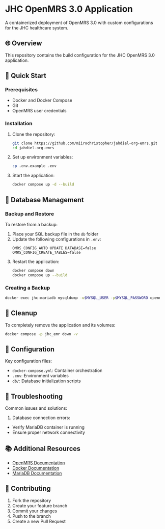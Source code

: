 # JHC OpenMRS 3.0 Application

A containerized deployment of OpenMRS 3.0 with custom configurations for the JHC healthcare system.

## 🌐 Overview

This repository contains the build configuration for the JHC OpenMRS 3.0 application.

## 🚀 Quick Start

### Prerequisites

- Docker and Docker Compose
- Git
- OpenMRS user credentials

### Installation

1. Clone the repository:
   ```bash
   git clone https://github.com/miirochristopher/jahdiel-org-emrs.git
   cd jahdiel-org-emrs
   ```

2. Set up environment variables:
   ```bash
   cp .env.example .env
   ```
   
3. Start the application:
   ```bash
   docker compose up -d --build
   ```

## 💾 Database Management

### Backup and Restore

To restore from a backup:

1. Place your SQL backup file in the `db` folder
2. Update the following configurations in `.env`:
   ```env
   OMRS_CONFIG_AUTO_UPDATE_DATABASE=false
   OMRS_CONFIG_CREATE_TABLES=false
   ```
3. Restart the application:
   ```bash
   docker compose down
   docker compose up --build
   ```

### Creating a Backup

```bash
docker exec jhc-mariadb mysqldump -u$MYSQL_USER -p$MYSQL_PASSWORD openmrs > backup_$(date +%Y%m%d).sql
```

## 🧹 Cleanup

To completely remove the application and its volumes:

```bash
docker compose -p jhc_emr down -v
```

## 🔧 Configuration

Key configuration files:

- `docker-compose.yml`: Container orchestration
- `.env`: Environment variables
- `db/`: Database initialization scripts

## 🛟 Troubleshooting

Common issues and solutions:

1. Database connection errors:
  - Verify MariaDB container is running
  - Ensure proper network connectivity

## 📚 Additional Resources

- [OpenMRS Documentation](https://wiki.openmrs.org/)
- [Docker Documentation](https://docs.docker.com/)
- [MariaDB Documentation](https://mariadb.org/documentation/)

## 🤝 Contributing

1. Fork the repository
2. Create your feature branch
3. Commit your changes
4. Push to the branch
5. Create a new Pull Request
